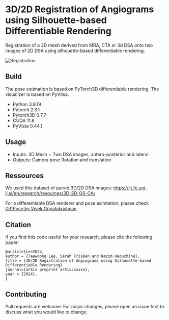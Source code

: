 # 3D/2D Registration of Angiograms using Silhouette-based Differentiable Rendering
Registration of a 3D mesh derived from MRA, CTA or 3d DSA onto two images of 2D DSA using silhouette-based differentiable rendering.

![Registration](./img/visu_skel.png)

## Build
The pose estimation is based on PyTorch3D differentiable rendering. The visualizer is based on PyVitsa.
- Python 3.9.19
- Pytorch 2.3.1
- Pytorch3D 0.7.7
- CUDA 11.8
- PyVista 0.44.1

## Usage
- Inputs: 3D Mesh + Two DSA images, antero-posterior and lateral
- Outputs: Camera pose Rotation and translation

## Ressources
We used this dataset of paired 3D/2D DSA images: https://lit.fe.uni-lj.si/en/research/resources/3D-2D-GS-CA/

For a differentiable DSA renderer and pose esimtation, please check [DiffPose by Vivek Gopalakrishnan](https://github.com/eigenvivek/DiffPose)

## Citation
If you find this code useful for your research, please cite the following paper:
```
@article{Lee2024,
author = {Taewoong Lee, Sarah Frisken and Nazim Haouchine},
title = {3D/2D Registration of Angiograms using Silhouette-based Differentiable Rendering}
journal={arXiv preprint arXiv:xxxxx},
year = {2024},
}
```

## Contributing
Pull requests are welcome. For major changes, please open an issue first to discuss what you would like to change.
